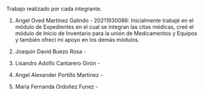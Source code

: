 Trabajo realizado por cada integrante.

1. Angel Oved Martínez Galindo - 20211930086:
Inicialmente trabajé en el módulo de Expedientes en el cual se integran las citas médicas, creé el módulo de Inicio de Inventario para la unión de Medicamentos y Equipos y también ofrecí mi apoyo en los demás módulos.

2. Joaquin David Buezo Rosa -

3. Lisandro Adolfo Cantarero Girón -

4. Angel Alexander Portillo Martínez -

5. Maria Fernanda Ordoñez Funez -

